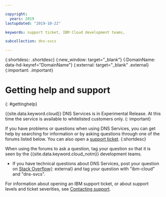 ```yaml
---

copyright:
  years: 2019
lastupdated: "2019-10-22"

keywords: support ticket, IBM Cloud development teams,

subcollection: dns-svcs

---
```


{:shortdesc: .shortdesc}
{:new_window: target="_blank"}
{:DomainName: data-hd-keyref="DomainName"}
{:external: target="_blank" .external}
{:important: .important}

# Getting help and support
{: #gettinghelp}

{{site.data.keyword.cloud}} DNS Services is in Experimental Release. At this time the service is available to whitelisted customers only.
{: important}

If you have problems or questions when using DNS Services, you can get help by searching for information or by asking questions through one of the forums listed below. You can also open a [support ticket](https://cloud.ibm.com/unifiedsupport/supportcenter).
{:shortdesc}

When using the forums to ask a question, tag your question so that it is seen by the {{site.data.keyword.cloud_notm}} development teams.

* If you have technical questions about DNS Services, post your question on [Stack Overflow](https://stackoverflow.com/search?q=dns-svcs+ibm-cloud){: external} and tag your question with "ibm-cloud" and "dns-svcs".

For information about opening an IBM support ticket, or about support levels and ticket severities, see [Contacting support](/docs/get-support?topic=get-support-getting-customer-support).
